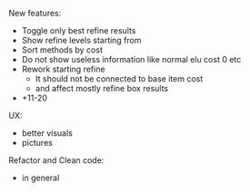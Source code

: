 New features:
* Toggle only best refine results
* Show refine levels starting from
* Sort methods by cost
* Do not show useless information like normal elu cost 0 etc
* Rework starting refine
    * It should not be connected to base item cost
    * and affect mostly refine box results
* +11-20

UX:
* better visuals
* pictures


Refactor and Clean code:
* in general